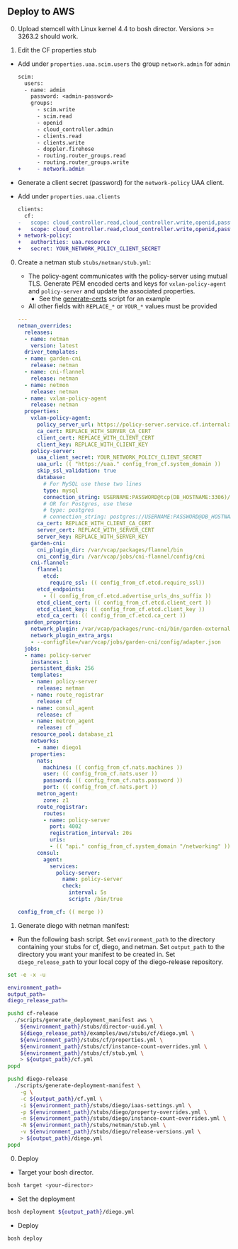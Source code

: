 ## Deploy to AWS
0. Upload stemcell with Linux kernel 4.4 to bosh director.  Versions >= 3263.2 should work.

0. Edit the CF properties stub

  - Add under `properties.uaa.scim.users` the group `network.admin` for `admin`
    ```diff
    scim:
      users:
      - name: admin
        password: <admin-password>
        groups:
          - scim.write
          - scim.read
          - openid
          - cloud_controller.admin
          - clients.read
          - clients.write
          - doppler.firehose
          - routing.router_groups.read
          - routing.router_groups.write
    +     - network.admin
    ```

  - Generate a client secret (password) for the `network-policy` UAA client.
  - Add under `properties.uaa.clients`

    ```diff
    clients:
      cf:
    -   scope: cloud_controller.read,cloud_controller.write,openid,password.write,cloud_controller.admin,scim.read,scim.write,doppler.firehose,uaa.user,routing.router_groups.read
    +   scope: cloud_controller.read,cloud_controller.write,openid,password.write,cloud_controller.admin,scim.read,scim.write,doppler.firehose,uaa.user,routing.router_groups.read,network.admin
    + network-policy:
    +   authorities: uaa.resource
    +   secret: YOUR_NETWORK_POLICY_CLIENT_SECRET
    ```


0. Create a netman stub `stubs/netman/stub.yml`:

    - The policy-agent communicates with the policy-server using mutual TLS.
      Generate PEM encoded certs and keys for `vxlan-policy-agent` and `policy-server` and update the associated properties.
        - See the [generate-certs](../scripts/generate-certs) script for an example
    - All other fields with `REPLACE_*` or `YOUR_*` values must be provided

    ```yaml
    ---
    netman_overrides:
      releases:
      - name: netman
        version: latest
      driver_templates:
      - name: garden-cni
        release: netman
      - name: cni-flannel
        release: netman
      - name: netmon
        release: netman
      - name: vxlan-policy-agent
        release: netman
      properties:
        vxlan-policy-agent:
          policy_server_url: https://policy-server.service.cf.internal:4003
          ca_cert: REPLACE_WITH_SERVER_CA_CERT
          client_cert: REPLACE_WITH_CLIENT_CERT
          client_key: REPLACE_WITH_CLIENT_KEY
        policy-server:
          uaa_client_secret: YOUR_NETWORK_POLICY_CLIENT_SECRET
          uaa_url: (( "https://uaa." config_from_cf.system_domain ))
          skip_ssl_validation: true
          database:
            # For MySQL use these two lines
            type: mysql
            connection_string: USERNAME:PASSWORD@tcp(DB_HOSTNAME:3306)/DB_NAME
            # OR for Postgres, use these
            # type: postgres
            # connection_string: postgres://USERNAME:PASSWORD@DB_HOSTNAME:5524/DB_NAME?sslmode=disable
          ca_cert: REPLACE_WITH_CLIENT_CA_CERT
          server_cert: REPLACE_WITH_SERVER_CERT
          server_key: REPLACE_WITH_SERVER_KEY
        garden-cni:
          cni_plugin_dir: /var/vcap/packages/flannel/bin
          cni_config_dir: /var/vcap/jobs/cni-flannel/config/cni
        cni-flannel:
          flannel:
            etcd:
              require_ssl: (( config_from_cf.etcd.require_ssl))
          etcd_endpoints:
            - (( config_from_cf.etcd.advertise_urls_dns_suffix ))
          etcd_client_cert: (( config_from_cf.etcd.client_cert ))
          etcd_client_key: (( config_from_cf.etcd.client_key ))
          etcd_ca_cert: (( config_from_cf.etcd.ca_cert ))
      garden_properties:
        network_plugin: /var/vcap/packages/runc-cni/bin/garden-external-networker
        network_plugin_extra_args:
        - --configFile=/var/vcap/jobs/garden-cni/config/adapter.json
      jobs:
      - name: policy-server
        instances: 1
        persistent_disk: 256
        templates:
        - name: policy-server
          release: netman
        - name: route_registrar
          release: cf
        - name: consul_agent
          release: cf
        - name: metron_agent
          release: cf
        resource_pool: database_z1
        networks:
          - name: diego1
        properties:
          nats:
            machines: (( config_from_cf.nats.machines ))
            user: (( config_from_cf.nats.user ))
            password: (( config_from_cf.nats.password ))
            port: (( config_from_cf.nats.port ))
          metron_agent:
            zone: z1
          route_registrar:
            routes:
            - name: policy-server
              port: 4002
              registration_interval: 20s
              uris:
              - (( "api." config_from_cf.system_domain "/networking" ))
          consul:
            agent:
              services:
                policy-server:
                  name: policy-server
                  check:
                    interval: 5s
                    script: /bin/true

    config_from_cf: (( merge ))
    ```

0. Generate diego with netman manifest:
  - Run the following bash script. Set `environment_path` to the directory containing your stubs for cf, diego, and netman.
    Set `output_path` to the directory you want your manifest to be created in.
    Set `diego_release_path` to your local copy of the diego-release repository.

  ```bash
  set -e -x -u

  environment_path=
  output_path=
  diego_release_path=

  pushd cf-release
    ./scripts/generate_deployment_manifest aws \
      ${environment_path}/stubs/director-uuid.yml \
      ${diego_release_path}/examples/aws/stubs/cf/diego.yml \
      ${environment_path}/stubs/cf/properties.yml \
      ${environment_path}/stubs/cf/instance-count-overrides.yml \
      ${environment_path}/stubs/cf/stub.yml \
      > ${output_path}/cf.yml
  popd

  pushd diego-release
    ./scripts/generate-deployment-manifest \
      -g \
      -c ${output_path}/cf.yml \
      -i ${environment_path}/stubs/diego/iaas-settings.yml \
      -p ${environment_path}/stubs/diego/property-overrides.yml \
      -n ${environment_path}/stubs/diego/instance-count-overrides.yml \
      -N ${environment_path}/stubs/netman/stub.yml \
      -v ${environment_path}/stubs/diego/release-versions.yml \
      > ${output_path}/diego.yml
  popd
  ```

0. Deploy
  - Target your bosh director.
  ```bash
  bosh target <your-director>
  ```
  - Set the deployment
  ```bash
  bosh deployment ${output_path}/diego.yml
  ```
  - Deploy
  ```bash
  bosh deploy
  ```

